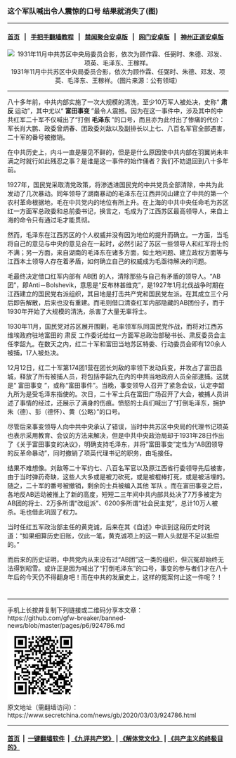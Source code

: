 ### 这个军队喊出令人震惊的口号 结果就消失了(图)
------------------------

#### [首页](https://github.com/gfw-breaker/banned-news/blob/master/README.md) &nbsp;&nbsp;|&nbsp;&nbsp; [手把手翻墙教程](https://github.com/gfw-breaker/guides/wiki) &nbsp;&nbsp;|&nbsp;&nbsp; [禁闻聚合安卓版](https://github.com/gfw-breaker/bn-android) &nbsp;&nbsp;|&nbsp;&nbsp; [网门安卓版](https://github.com/oGate2/oGate) &nbsp;&nbsp;|&nbsp;&nbsp; [神州正道安卓版](https://github.com/SzzdOgate/update) 



<div class="article_right" style="fone-color:#000">
 <p style="text-align:center">
  <img alt="1931年11月中共苏区中央局委员合影，依次为顾作霖、任弼时、朱德、邓发、项英、毛泽东、王稼祥。" src="//img3.secretchina.com/pic/2020/3-1/p2638742a211453776-ss.jpg"/>
  <br>
   1931年11月中共苏区中央局委员合影，依次为顾作霖、任弼时、朱德、邓发、项英、毛泽东、王稼祥。（图片来源：公有领域）
   <span id="hideid" name="hideid" style="color:red;display:none;">
    <span href="https://www.secretchina.com">
    </span>
   </span>
  </br>
 </p>
 <div id="txt-mid1-t21-2017">
  

---


  </div>
 </div>
 <p>
  八十多年前，中共内部实施了一次大规模的清洗，至少10万军人被处决，史称“
  <strong>
   肃反
  </strong>
  运动”，其中尤以“
  <strong>
   富田事变
  </strong>
  ”最令人震撼。因为在这一事件中，涉及其中的中共红军二十军不仅喊出了“打倒
  <strong>
   <span href="https://www.secretchina.com/news/gb/tag/毛泽东" target="_blank">
    毛泽东
   </span>
  </strong>
  ”的口号，而且亦为此付出了惨痛的代价：军长肖大鹏、政委曾炳春、团政委刘敌以及副排长以上七、八百名军官全部遇害，二十军的番号被撤销。
  <span id="hideid" name="hideid" style="color:red;display:none;">
   <span href="https://www.secretchina.com">
   </span>
  </span>
 </p>
 <p>
  在中共历史上，内斗一直是屡见不鲜的，但是是什么原因使中共内部在羽翼尚未丰满之时就行如此残忍之事？是谁是这一事件的始作俑者？我们不妨退回到八十多年前。
 </p>
 <p>
  1927年，国民党采取清党政策，将渗透进国民党的中共党员全部清除，中共为此发动了几次暴动。同年领导了湖南暴动的毛泽东在江西井冈山建立了中共的第一个农村革命根据地，毛在中共党内的地位有所上升。在上海的中共中央任命毛为苏区红一方面军总政委和总前委书记，换言之，毛成为了江西苏区最高领导人，来自上海的命令只有通过毛才能贯彻。
 </p>
 <p>
  然而，毛泽东在江西苏区的个人权威并没有因为地位的提升而确立。一方面，当毛将自己的意见与中央的意见合在一起时，必然引起了苏区一些领导人和红军将士的不满；另一方面，来自湖南的毛泽东在诸多方面，如土地问题、建立政权方面等与江西本土领导人存在着矛盾，如何确立自己的权威成为毛亟待解决的问题。
 </p>
 <p>
  毛最终决定借口红军内部有
  <span href="https://www.secretchina.com/news/gb/tag/AB团" target="_blank">
   AB团
  </span>
  的人，清除那些与自己有矛盾的领导人。“AB团”，即Anti－Bolshevik，意思是“反布林甚维克”，是1927年1月北伐战争时期在江西建立的国民党右派组织，其目地是打击共产党和国民党左派。在其成立三个月后即告解散，后来也没有重建。而毛则借口清查红军内部隐藏的AB团份子，而于1930年开始了大规模的清洗，杀害了大量无辜将士。
 </p>
 <p>
  1930年11月，国民党对苏区展开围剿，毛率领军队同国民党作战，而将对江西苏维埃政府驻地富田的
  <span href="https://www.secretchina.com/news/gb/tag/肃反" target="_blank">
   肃反
  </span>
  工作委讬给红一方面军总政治部秘书长、肃反委员会主任李韶九。在数天之内，红二十军和富田当地苏区特委、行动委员会即有120余人被捕，17人被处决。
 </p>
 <p>
  12月12日，红二十军第174团1营在团长刘敌的率领下发动兵变，并攻占了富田县城，释放了所有被捕人员，将包括李韶九在内的中共当地政府人员全部逮捕。这就是“
  <span href="https://www.secretchina.com/news/gb/tag/富田事变" target="_blank">
   富田事变
  </span>
  ”，或称“富田事件”。当晚，事变领导人召开了紧急会议，认定李韶九所为是受毛泽东指使的。次日，二十军士兵在富田广场召开了大会，被捕人员讲述了事情的经过，还展示了满身的伤痕。愤怒的士兵们喊出了“打倒毛泽东，拥护朱（德）、彭（德怀）、黄（公略）”的口号。
 </p>
 <p>
  尽管后来事变领导人向中共中央承认了错误，当时中共苏区中央局的代理书记项英也表示采用教育、会议的方法来解决，但是中共中央政治局却于1931年28日作出了《关于富田事变的决议》，明确支持毛泽东，并将“富田事变”定性为“AB团领导的反革命暴动”，同时撤销了项英代理书记的职务，由毛接任。
 </p>
 <p>
  结果不难想像。刘敌等二十军约七、八百名军官以及原江西省行委领导先后被害，由于当时弹药奇缺，这些人大多或是被刀砍死，或是被棍棒打死，或是被活埋的。随之，二十军的番号被撤销，剩余的士兵被编入其他
  <span href="https://www.secretchina.com/news/gb/tag/军队" target="_blank">
   军队
  </span>
  。而在富田事变之后，各地反AB运动被推上了新的高度，短短二三年间中共内部共处决了7万多被定为AB团的将士、2万多所谓“改组派”、6200多所谓“社会民主党”，总计10万人被杀。毛也借此巩固了权力。
 </p>
 <p>
  当时任红五军政治部主任的黄克诚，后来在其《自述》中谈到这段历史时说道：“如果细算历史旧账，仅此一笔，黄克诚项上的这一颗人头就是不足以抵偿的。”
 </p>
 <p>
  而后来的历史证明，中共党内从来没有过“AB团”这一类的组织，但沉冤却始终无法得到昭雪。或许正是因为喊出了“打倒毛泽东”的口号，事变的参与者们才在八十年后的今天仍不得翻身吧！而在中共的发展史上，这样的冤案何止这一件呢？！
  <center>
   <div>
    <div id="txt-mid2-t22-2017" style="display: block;  max-height: 351px;  overflow: hidden;">
     <div id="SC-21xxx">
     </div>
     <ins class="adsbygoogle" data-ad-client="ca-pub-1276641434651360" data-ad-format="auto" data-ad-slot="4301710469" data-full-width-responsive="true" style="display:block">
     </ins>
    </div>
   </div>
  </center>
  <div style="padding-top:12px;">
  </div>
 </p>
</div>

<hr/>
手机上长按并复制下列链接或二维码分享本文章：<br/>
https://github.com/gfw-breaker/banned-news/blob/master/pages/p6/924786.md <br/>
<a href='https://github.com/gfw-breaker/banned-news/blob/master/pages/p6/924786.md'><img src='https://github.com/gfw-breaker/banned-news/blob/master/pages/p6/924786.md.png'/></a> <br/>
原文地址（需翻墙访问）：https://www.secretchina.com/news/gb/2020/03/03/924786.html


------------------------
#### [首页](https://github.com/gfw-breaker/banned-news/blob/master/README.md) &nbsp;|&nbsp; [一键翻墙软件](https://github.com/gfw-breaker/nogfw/blob/master/README.md) &nbsp;| [《九评共产党》](https://github.com/gfw-breaker/9ping.md/blob/master/README.md#九评之一评共产党是什么) | [《解体党文化》](https://github.com/gfw-breaker/jtdwh.md/blob/master/README.md) | [《共产主义的终极目的》](https://github.com/gfw-breaker/gczydzjmd.md/blob/master/README.md)


<img src='http://gfw-breaker.win/banned-news/pages/p6/924786.md' width='0px' height='0px'/>